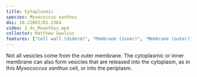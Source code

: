 ```yaml
---
title: Cytoplasmic
species: Myxococcus xanthus 
doi: 10.22002/D1.1364
video: 2_4c_Mxanthus.mp4
collector: Matthew Swulius
features: ["Cell wall (diderm)", "Membrane (inner)", "Membrane (outer)", "Ribosomes", "Storage granules", "Vesicles (cytoplasmic)", "Vesicles (extracellular)"]
---
```


Not all vesicles come from the outer membrane. The cytoplasmic or inner membrane can also form vesicles that are released into the cytoplasm, as in this *Myxococcus xanthus* cell, or into the periplasm.

